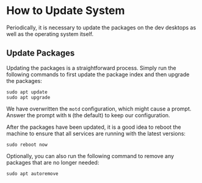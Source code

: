 # How to Update System

Periodically, it is necessary to update the packages on the dev desktops as well
as the operating system itself.

## Update Packages

Updating the packages is a straightforward process. Simply run the following
commands to first update the package index and then upgrade the packages:

```shell
sudo apt update
sudo apt upgrade
```

We have overwritten the `motd` configuration, which might cause a prompt. Answer
the prompt with `N` (the default) to keep our configuration.

After the packages have been updated, it is a good idea to reboot the machine to
ensure that all services are running with the latest versions:

```shell
sudo reboot now
```

Optionally, you can also run the following command to remove any packages that
are no longer needed:

```shell
sudo apt autoremove
```
